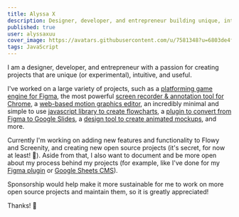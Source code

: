 ```yaml
---
title: Alyssa X
description: Designer, developer, and entrepreneur building unique, intuitive, & useful projects, like Flowy, a minimal flowchart library, or Animockup, a simple design tool for animated mockups.
published: true
user: alyssaxuu
cover_image: https://avatars.githubusercontent.com/u/7581348?u=6803de4f779ffda791c8ffc1f393116af2f39270&v=4
tags: JavaScript
---
```


I am a designer, developer, and entrepreneur with a passion for creating projects that are unique (or experimental), intuitive, and useful.

I've worked on a large variety of projects, such as a [platforming game engine for Figma](https://github.com/alyssaxuu/figma-platformer-engine), the most powerful [screen recorder & annotation tool for Chrome](https://github.com/alyssaxuu/screenity), a [web-based motion graphics editor](https://medium.com/women-make/building-a-web-based-motion-graphics-editor-bd070f8db795), an incredibly minimal and simple to use [javascript library to create flowcharts](https://github.com/alyssaxuu/flowy), a [plugin to convert from Figma to Google Slides](https://github.com/alyssaxuu/figma-to-google-slides), a [design tool to create animated mockups](https://animockup.com), and more.

Currently I'm working on adding new features and functionality to Flowy and Screenity, and creating new open source projects (it's secret, for now at least! 👀). Aside from that, I also want to document and be more open about my process behind my projects (for example, like I've done for my [Figma plugin](https://medium.com/women-make/building-a-chrome-extension-to-convert-from-figma-to-google-slides-b98de6603c43) or [Google Sheets CMS](https://blog.usejournal.com/how-to-use-google-sheets-as-a-cms-or-a-database-f9d8e736fdce)).

Sponsorship would help make it more sustainable for me to work on more open source projects and maintain them, so it is greatly appreciated!

Thanks! 💜